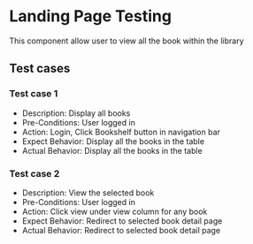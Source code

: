 # Landing Page Testing
This component allow user to view all the book within the library

## Test cases
### Test case 1
- Description: Display all books
- Pre-Conditions: User logged in
- Action: Login, Click Bookshelf button in navigation bar
- Expect Behavior: Display all the books in the table
- Actual Behavior: Display all the books in the table

### Test case 2
- Description: View the selected book
- Pre-Conditions: User logged in
- Action: Click view under view column for any book
- Expect Behavior: Redirect to selected book detail page
- Actual Behavior: Redirect to selected book detail page